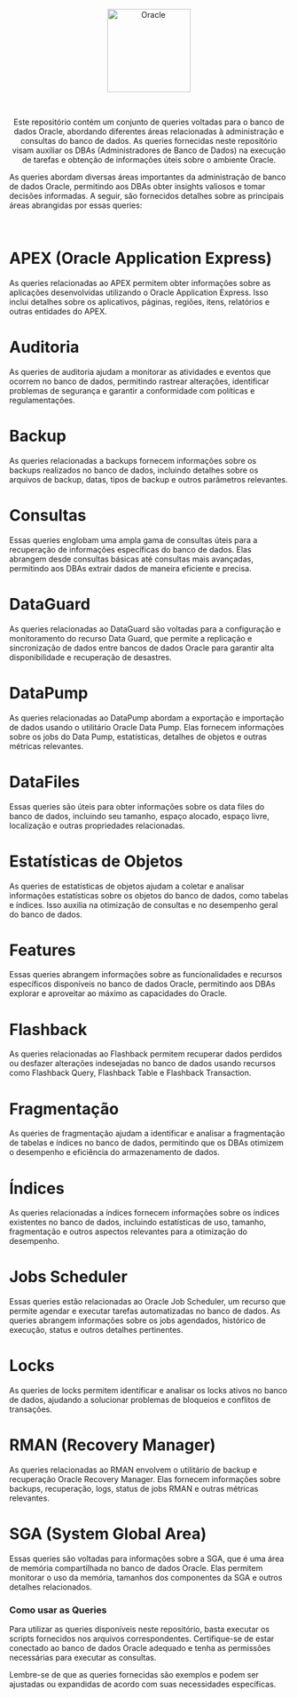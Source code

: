 <p align="center">
  <a href="https://github.com/alvaroflp/QueryDBA/tree/master/img/oracle.png">
    <img alt="Oracle" height="150" src="https://github.com/alvaroflp/QueryDBA/tree/master/img/oracle.png">
  </a>  
</p><br>
<p align="center">
  Este repositório contém um conjunto de queries voltadas para o banco de dados Oracle, abordando diferentes áreas relacionadas à administração e consultas do banco de dados. As queries fornecidas neste repositório visam auxiliar os DBAs (Administradores de Banco de Dados) na execução de tarefas e obtenção de informações úteis sobre o ambiente Oracle.

  As queries abordam diversas áreas importantes da administração de banco de dados Oracle, permitindo aos DBAs obter insights valiosos e tomar decisões informadas. A seguir, são fornecidos detalhes sobre as principais áreas abrangidas por essas queries:
</p><br>
<p align="center">
</p>





# APEX (Oracle Application Express)
As queries relacionadas ao APEX permitem obter informações sobre as aplicações desenvolvidas utilizando o Oracle Application Express. Isso inclui detalhes sobre os aplicativos, páginas, regiões, itens, relatórios e outras entidades do APEX.

# Auditoria
As queries de auditoria ajudam a monitorar as atividades e eventos que ocorrem no banco de dados, permitindo rastrear alterações, identificar problemas de segurança e garantir a conformidade com políticas e regulamentações.

# Backup
As queries relacionadas a backups fornecem informações sobre os backups realizados no banco de dados, incluindo detalhes sobre os arquivos de backup, datas, tipos de backup e outros parâmetros relevantes.

# Consultas
Essas queries englobam uma ampla gama de consultas úteis para a recuperação de informações específicas do banco de dados. Elas abrangem desde consultas básicas até consultas mais avançadas, permitindo aos DBAs extrair dados de maneira eficiente e precisa.

# DataGuard
As queries relacionadas ao DataGuard são voltadas para a configuração e monitoramento do recurso Data Guard, que permite a replicação e sincronização de dados entre bancos de dados Oracle para garantir alta disponibilidade e recuperação de desastres.

# DataPump
As queries relacionadas ao DataPump abordam a exportação e importação de dados usando o utilitário Oracle Data Pump. Elas fornecem informações sobre os jobs do Data Pump, estatísticas, detalhes de objetos e outras métricas relevantes.

# DataFiles
Essas queries são úteis para obter informações sobre os data files do banco de dados, incluindo seu tamanho, espaço alocado, espaço livre, localização e outras propriedades relacionadas.

# Estatísticas de Objetos
As queries de estatísticas de objetos ajudam a coletar e analisar informações estatísticas sobre os objetos do banco de dados, como tabelas e índices. Isso auxilia na otimização de consultas e no desempenho geral do banco de dados.

# Features
Essas queries abrangem informações sobre as funcionalidades e recursos específicos disponíveis no banco de dados Oracle, permitindo aos DBAs explorar e aproveitar ao máximo as capacidades do Oracle.

# Flashback
As queries relacionadas ao Flashback permitem recuperar dados perdidos ou desfazer alterações indesejadas no banco de dados usando recursos como Flashback Query, Flashback Table e Flashback Transaction.

# Fragmentação
As queries de fragmentação ajudam a identificar e analisar a fragmentação de tabelas e índices no banco de dados, permitindo que os DBAs otimizem o desempenho e eficiência do armazenamento de dados.

# Índices
As queries relacionadas a índices fornecem informações sobre os índices existentes no banco de dados, incluindo estatísticas de uso, tamanho, fragmentação e outros aspectos relevantes para a otimização do desempenho.

# Jobs Scheduler
Essas queries estão relacionadas ao Oracle Job Scheduler, um recurso que permite agendar e executar tarefas automatizadas no banco de dados. As queries abrangem informações sobre os jobs agendados, histórico de execução, status e outros detalhes pertinentes.

# Locks
As queries de locks permitem identificar e analisar os locks ativos no banco de dados, ajudando a solucionar problemas de bloqueios e conflitos de transações.

# RMAN (Recovery Manager)
As queries relacionadas ao RMAN envolvem o utilitário de backup e recuperação Oracle Recovery Manager. Elas fornecem informações sobre backups, recuperação, logs, status de jobs RMAN e outras métricas relevantes.

# SGA (System Global Area)
Essas queries são voltadas para informações sobre a SGA, que é uma área de memória compartilhada no banco de dados Oracle. Elas permitem monitorar o uso da memória, tamanhos dos componentes da SGA e outros detalhes relacionados.

### Como usar as Queries
Para utilizar as queries disponíveis neste repositório, basta executar os scripts fornecidos nos arquivos correspondentes. Certifique-se de estar conectado ao banco de dados Oracle adequado e tenha as permissões necessárias para executar as consultas.

Lembre-se de que as queries fornecidas são exemplos e podem ser ajustadas ou expandidas de acordo com suas necessidades específicas.
